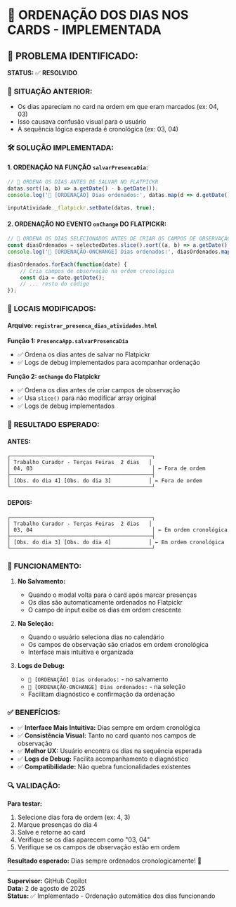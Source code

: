# 📅 ORDENAÇÃO DOS DIAS NOS CARDS - IMPLEMENTADA

## 🎯 **PROBLEMA IDENTIFICADO:**

**STATUS:** ✅ **RESOLVIDO**

### 📝 **SITUAÇÃO ANTERIOR:**
- Os dias apareciam no card na ordem em que eram marcados (ex: 04, 03)
- Isso causava confusão visual para o usuário
- A sequência lógica esperada é cronológica (ex: 03, 04)

### 🛠️ **SOLUÇÃO IMPLEMENTADA:**

#### **1. ORDENAÇÃO NA FUNÇÃO `salvarPresencaDia`:**
```javascript
// 🎯 ORDENA OS DIAS ANTES DE SALVAR NO FLATPICKR
datas.sort((a, b) => a.getDate() - b.getDate());
console.log('📅 [ORDENAÇÃO] Dias ordenados:', datas.map(d => d.getDate()));

inputAtividade._flatpickr.setDate(datas, true);
```

#### **2. ORDENAÇÃO NO EVENTO `onChange` DO FLATPICKR:**
```javascript
// 🎯 ORDENA OS DIAS SELECIONADOS ANTES DE CRIAR OS CAMPOS DE OBSERVAÇÃO
const diasOrdenados = selectedDates.slice().sort((a, b) => a.getDate() - b.getDate());
console.log('📅 [ORDENAÇÃO-ONCHANGE] Dias ordenados:', diasOrdenados.map(d => d.getDate()));

diasOrdenados.forEach(function(date) {
    // Cria campos de observação na ordem cronológica
    const dia = date.getDate();
    // ... resto do código
});
```

### 🔧 **LOCAIS MODIFICADOS:**

#### **Arquivo:** `registrar_presenca_dias_atividades.html`

**Função 1: `PresencaApp.salvarPresencaDia`**
- ✅ Ordena os dias antes de salvar no Flatpickr
- ✅ Logs de debug implementados para acompanhar ordenação

**Função 2: `onChange` do Flatpickr**
- ✅ Ordena os dias antes de criar campos de observação
- ✅ Usa `slice()` para não modificar array original
- ✅ Logs de debug implementados

### 🎨 **RESULTADO ESPERADO:**

#### **ANTES:**
```
┌─────────────────────────────────────────────┐
│ Trabalho Curador - Terças Feiras  2 dias   │
│ 04, 03                                      │ ← Fora de ordem
├─────────────────────────────────────────────┤
│ [Obs. do dia 4] [Obs. do dia 3]            │ ← Fora de ordem
└─────────────────────────────────────────────┘
```

#### **DEPOIS:**
```
┌─────────────────────────────────────────────┐
│ Trabalho Curador - Terças Feiras  2 dias   │
│ 03, 04                                      │ ← Em ordem cronológica
├─────────────────────────────────────────────┤
│ [Obs. do dia 3] [Obs. do dia 4]            │ ← Em ordem cronológica
└─────────────────────────────────────────────┘
```

### 🚀 **FUNCIONAMENTO:**

1. **No Salvamento:**
   - Quando o modal volta para o card após marcar presenças
   - Os dias são automaticamente ordenados no Flatpickr
   - O campo de input exibe os dias em ordem crescente

2. **Na Seleção:**
   - Quando o usuário seleciona dias no calendário
   - Os campos de observação são criados em ordem cronológica
   - Interface mais intuitiva e organizada

3. **Logs de Debug:**
   - `📅 [ORDENAÇÃO] Dias ordenados:` - no salvamento
   - `📅 [ORDENAÇÃO-ONCHANGE] Dias ordenados:` - na seleção
   - Facilitam diagnóstico e confirmação da ordenação

### ✅ **BENEFÍCIOS:**

- ✅ **Interface Mais Intuitiva:** Dias sempre em ordem cronológica
- ✅ **Consistência Visual:** Tanto no card quanto nos campos de observação
- ✅ **Melhor UX:** Usuário encontra os dias na sequência esperada
- ✅ **Logs de Debug:** Facilita acompanhamento e diagnóstico
- ✅ **Compatibilidade:** Não quebra funcionalidades existentes

### 🔍 **VALIDAÇÃO:**

**Para testar:**
1. Selecione dias fora de ordem (ex: 4, 3)
2. Marque presenças do dia 4
3. Salve e retorne ao card
4. Verifique se os dias aparecem como "03, 04"
5. Verifique se os campos de observação estão em ordem

**Resultado esperado:** Dias sempre ordenados cronologicamente! 🎉

---
**Supervisor:** GitHub Copilot  
**Data:** 2 de agosto de 2025  
**Status:** ✅ Implementado - Ordenação automática dos dias funcionando
